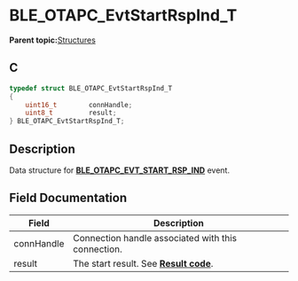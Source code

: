 # BLE\_OTAPC\_EvtStartRspInd\_T

**Parent topic:**[Structures](GUID-EC15A075-E242-42DD-8E5A-738EB3C8CD49.md)

## C

```c
typedef struct BLE_OTAPC_EvtStartRspInd_T
{
    uint16_t        connHandle;
    uint8_t         result;
} BLE_OTAPC_EvtStartRspInd_T;
```

## Description

Data structure for **[BLE\_OTAPC\_EVT\_START\_RSP\_IND](GUID-19484883-2CB0-4497-A6CF-3A4254BBF654.md)** event.

## Field Documentation

|Field|Description|
|-----|-----------|
|connHandle|Connection handle associated with this connection.|
|result|The start result. See **[Result code](GUID-06CE5132-9A89-4C0D-8F78-DF8BB927F8A0.md)**.|

